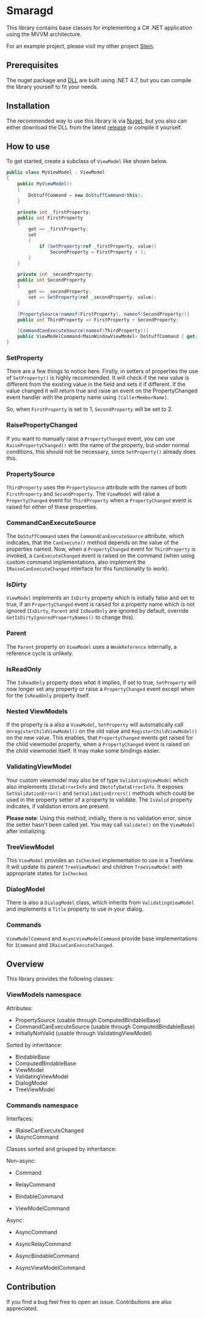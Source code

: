 # Smaragd
This library contains base classes for implementing a C# .NET application using the MVVM architecture.

For an example project, please visit my other project [Stein](https://github.com/nkristek/Stein).

## Prerequisites

The nuget package and [DLL](https://github.com/nkristek/Smaragd/releases) are built using .NET 4.7, but you can compile the library yourself to fit your needs.

## Installation

The recommended way to use this library is via [Nuget](https://www.nuget.org/packages/NKristek.Smaragd/), but you also can either download the DLL from the latest [release](https://github.com/nkristek/Smaragd/releases) or compile it yourself.

## How to use

To get started, create a subclass of `ViewModel` like shown below.

```csharp
public class MyViewModel : ViewModel
{
    public MyViewModel()
    {
        DoStuffCommand = new DoStuffCommand(this);
    }

    private int _firstProperty;
    public int FirstProperty
    {
        get => _firstProperty;
        set
        {
            if (SetProperty(ref _firstProperty, value))
                SecondProperty = FirstProperty + 1;
        }
    }

    private int _secondProperty;
    public int SecondProperty
    {
        get => _secondProperty;
        set => SetProperty(ref _secondProperty, value);
    }

    [PropertySource(nameof(FirstProperty), nameof(SecondProperty))]
    public int ThirdProperty => FirstProperty + SecondProperty;

    [CommandCanExecuteSource(nameof(ThirdProperty))]
    public ViewModelCommand<MainWindowViewModel> DoStuffCommand { get; }
}
```

### SetProperty

There are a few things to notice here. Firstly, in setters of properties the use of `SetProperty()` is highly recommended. It will check if the new value is different from the existing value in the field and sets it if different. If the value changed it will return true and raise an event on the PropertyChanged event handler with the property name using `[CallerMemberName]`.

So, when `FirstProperty` is set to 1, `SecondProperty` will be set to 2. 

### RaisePropertyChanged

If you want to manually raise a `PropertyChanged` event, you can use `RaisePropertyChanged()` with the name of the property, but under normal conditions, this should not be necessary, since `SetProperty()` already does this.

### PropertySource

`ThirdProperty` uses the `PropertySource` attribute with the names of both `FirstProperty` and `SecondProperty`. The `ViewModel` will raise a `PropertyChanged` event for `ThirdProperty` when a `PropertyChanged` event is raised for either of these properties.

### CommandCanExecuteSource

The `DoStuffCommand` uses the `CommandCanExecuteSource` attribute, which indicates, that the `CanExecute()` method depends on the value of the properties named. Now, when a `PropertyChanged` event for `ThirdProperty` is invoked, a `CanExecuteChanged` event is raised on the command (when using custom command implementations, also implement the `IRaiseCanExecuteChanged` interface for this functionality to work).

### IsDirty

`ViewModel` implements an `IsDirty` property which is initially false and set to true, if an `PropertyChanged` event is raised for a property name which is not ignored (`IsDirty`, `Parent` and `IsReadOnly` are ignored by default, override `GetIsDirtyIgnoredPropertyNames()` to change this).

### Parent

The `Parent` property on `ViewModel` uses a `WeakReference` internally, a reference cycle is unlikely.

### IsReadOnly

The `IsReadOnly` property does what it implies, if set to true, `SetProperty` will now longer set any property or raise a `PropertyChanged` event except when for the `IsReadOnly` property itself.

### Nested ViewModels

If the property is a also a `ViewModel`, `SetProperty` will automatically call `UnregisterChildViewModel()` on the old value and `RegisterChildViewModel()` on the new value. This enables, that `PropertyChanged` events get raised for the child viewmodel property, when a `PropertyChanged` event is raised on the child viewmodel itself. It may make some bindings easier.

### ValidatingViewModel

Your custom viewmodel may also be of type `ValidatingViewModel` which also implements `IDataErrorInfo` and `INotifyDataErrorInfo`. It exposes `SetValidationError()` and `SetValidationErrors()` methods which could be used in the property setter of a property to validate. The `IsValid` property indicates, if validation errors are present.

**Please note**: Using this method, initially, there is no validation error, since the setter hasn't been called yet. You may call `Validate()` on the `ViewModel` after initializing.

### TreeViewModel

This `ViewModel` provides an `IsChecked` implementation to use in a TreeView. It will update its parent `TreeViewModel` and children `TreeViewModel` with appropriate states for `IsChecked`.

### DialogModel

There is also a `DialogModel` class, which inherits from `ValidatingViewModel` and implements a `Title` property to use in your dialog.

### Commands

`ViewModelCommand` and `AsyncViewModelCommand` provide base implementations for `ICommand` and `IRaiseCanExecuteChanged`.

## Overview

This library provides the following classes:

### ViewModels namespace

Attributes:
- PropertySource (usable through ComputedBindableBase)
- CommandCanExecuteSource (usable through ComputedBindableBase)
- InitiallyNotValid (usable through ValidatingViewModel)

Sorted by inheritance:
- BindableBase
- ComputedBindableBase
- ViewModel
- ValidatingViewModel
- DialogModel
- TreeViewModel

### Commands namespace

Interfaces:
- IRaiseCanExecuteChanged
- IAsyncCommand

Classes sorted and grouped by inheritance:

Non-async:
- Command
- RelayCommand

- BindableCommand
- ViewModelCommand

Async:
- AsyncCommand
- AsyncRelayCommand

- AsyncBindableCommand
- AsyncViewModelCommand

## Contribution

If you find a bug feel free to open an issue. Contributions are also appreciated.
